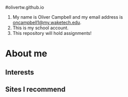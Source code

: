 

#olivertw.github.io
1. My name is Oliver Campbell and my email address is oncampbell1@my.waketech.edu.
2. This is my school account.
3. This repository will hold assignments!

<h1>About me</h1>

<h2>Interests</h2>

<h2>Sites I recommend</h2>

